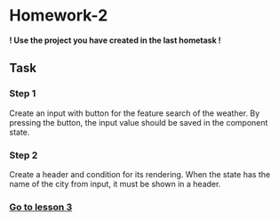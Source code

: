 # Homework-2


**! Use the project you have created in the last hometask !**

## Task
### Step 1
Create an input with button for the feature search of the weather. By pressing the button, the input value should be saved in the component state. 

### Step 2
Create a header and condition for its rendering. When the state has the name of the city from input, it must be shown in a header.

### [Go to lesson 3](../../Lesson-3/React%20Hooks/)